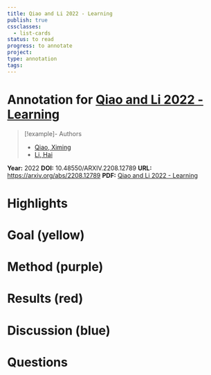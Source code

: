 ```yaml
---
title: Qiao and Li 2022 - Learning
publish: true
cssclasses:
  - list-cards
status: to read
progress: to annotate
project:
type: annotation
tags:
---
```

# Annotation for [Qiao and Li 2022 - Learning](Papers/References/Qiao%20and%20Li%202022%20-%20Learning)

> [!example]- Authors
> - [Qiao, Ximing](Qiao%2C%20Ximing)
> - [Li, Hai](Li%2C%20Hai)

**Year:** 2022
**DOI:** 10.48550/ARXIV.2208.12789
**URL:** https://arxiv.org/abs/2208.12789
**PDF:** [Qiao and Li 2022 - Learning](Papers/PDFs/Qiao%20and%20Li%202022%20-%20Learning%20and%20Compositionality%20a%20Unification%20Attempt%20via%20Connectionist%20Probabilistic%20Programming.pdf)

# Highlights


# Goal (yellow)


# Method (purple)


# Results (red)


# Discussion (blue)


# Questions

